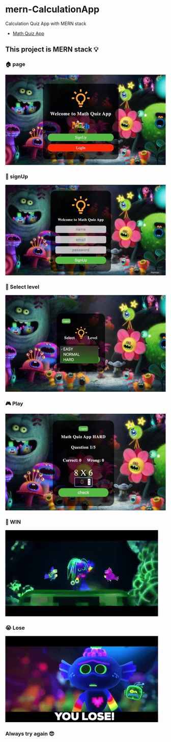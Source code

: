 # mern-CalculationApp
Calculation Quiz App with MERN stack
- [Math Quiz App](https://quizmathapp.herokuapp.com/)
## This project is MERN stack :bulb:
### :house: page
![](client/src/images/REDME-IMAGES/homepage.jpg)
### :bust_in_silhouette: signUp
![](client/src/images/REDME-IMAGES/signUpPage.jpg)
### :game_die: Select level
![](client/src/images/REDME-IMAGES/playPage-level.jpg)
### :video_game: Play
![](client/src/images/REDME-IMAGES/questionCard.jpg)
### :tada: WIN
![](client/src/images/giphy/youWin.gif)
### :sob: Lose
![](client/src/images/giphy/youLose.gif)

### Always try again :sunglasses:

